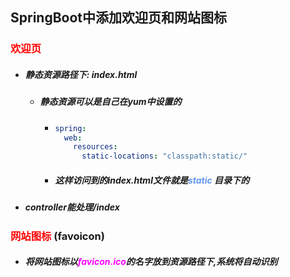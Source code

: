 ## SpringBoot中添加欢迎页和网站图标

### <font color='red'>欢迎页</font>

- ##### 静态资源路径下: index.html

  - ##### 静态资源可以是自己在yum中设置的

    - ```yaml
      spring:
        web:
          resources:
            static-locations: "classpath:static/"
      ```

    - ##### 这样访问到的index.html文件就是<font color='cornflowerblue'>static</font> 目录下的

- ##### controller能处理/index





### <font color='red'>网站图标</font> (favoicon)

- ##### 将网站图标以<font color='fuchsia'>favicon.ico</font>的名字放到资源路径下,系统将自动识别

